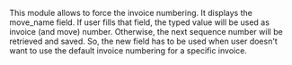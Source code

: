 This module allows to force the invoice numbering. It displays the
move_name field. If user fills that field, the typed value will be used
as invoice (and move) number. Otherwise, the next sequence number will
be retrieved and saved. So, the new field has to be used when user
doesn't want to use the default invoice numbering for a specific
invoice.
